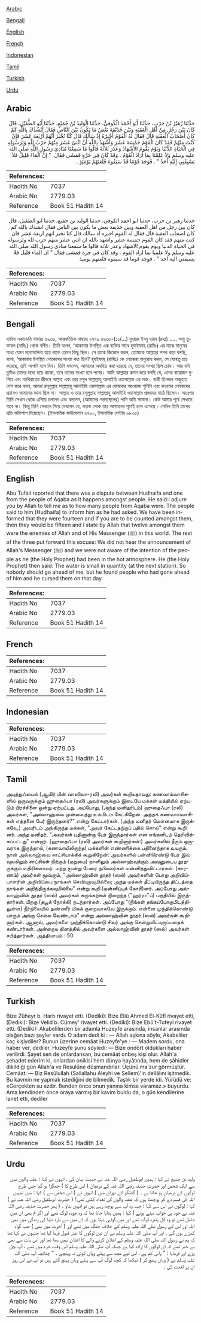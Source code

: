 [Arabic](#arabic)

[Bengali](#bengali)

[English](#english)

[French](#french)

[Indonesian](#indonesian)

[Tamil](#tamil)

[Turkish](#turkish)

[Urdu](#urdu)

## Arabic


<div dir="rtl" lang="ar" style={{fontSize:'larger',backgroundColor:'#f8f9fa',padding:20}}>
حَدَّثَنَا زُهَيْرُ بْنُ حَرْبٍ، حَدَّثَنَا أَبُو أَحْمَدَ الْكُوفِيُّ، حَدَّثَنَا الْوَلِيدُ بْنُ جُمَيْعٍ، حَدَّثَنَا أَبُو الطُّفَيْلِ، قَالَ كَانَ بَيْنَ رَجُلٍ مِنْ أَهْلِ الْعَقَبَةِ وَبَيْنَ حُذَيْفَةَ بَعْضُ مَا يَكُونُ بَيْنَ النَّاسِ فَقَالَ أَنْشُدُكَ بِاللَّهِ كَمْ كَانَ أَصْحَابُ الْعَقَبَةِ قَالَ فَقَالَ لَهُ الْقَوْمُ أَخْبِرْهُ إِذْ سَأَلَكَ قَالَ كُنَّا نُخْبَرُ أَنَّهُمْ أَرْبَعَةَ عَشَرَ فَإِنْ كُنْتَ مِنْهُمْ فَقَدْ كَانَ الْقَوْمُ خَمْسَةَ عَشَرَ وَأَشْهَدُ بِاللَّهِ أَنَّ اثْنَىْ عَشَرَ مِنْهُمْ حَرْبٌ لِلَّهِ وَلِرَسُولِهِ فِي الْحَيَاةِ الدُّنْيَا وَيَوْمَ يَقُومُ الأَشْهَادُ وَعَذَرَ ثَلاَثَةً قَالُوا مَا سَمِعْنَا مُنَادِيَ رَسُولِ اللَّهِ صلى الله عليه وسلم وَلاَ عَلِمْنَا بِمَا أَرَادَ الْقَوْمُ ‏.‏ وَقَدْ كَانَ فِي حَرَّةٍ فَمَشَى فَقَالَ ‏ "‏ إِنَّ الْمَاءَ قَلِيلٌ فَلاَ يَسْبِقُنِي إِلَيْهِ أَحَدٌ ‏"‏ ‏.‏ فَوَجَدَ قَوْمًا قَدْ سَبَقُوهُ فَلَعَنَهُمْ يَوْمَئِذٍ ‏.‏
</div>
<div style={{backgroundColor:'#f8f9fa',padding:20, marginBottom: 10}}><table> <thead> <tr> <th>References:</th> <th></th> </tr> </thead> <tbody><tr><td>Hadith No</td><td>7037</td></tr><tr><td>Arabic No</td><td>2779.03</td></tr><tr><td>Reference</td><td>Book 51 Hadith 14</td></tr></tbody></table></div>


<div dir="rtl" lang="ar" style={{fontSize:'larger',backgroundColor:'#f8f9fa',padding:20}}>
حدثنا زهير بن حرب، حدثنا ابو احمد الكوفي، حدثنا الوليد بن جميع، حدثنا ابو الطفيل، قال كان بين رجل من اهل العقبة وبين حذيفة بعض ما يكون بين الناس فقال انشدك بالله كم كان اصحاب العقبة قال فقال له القوم اخبره اذ سالك قال كنا نخبر انهم اربعة عشر فان كنت منهم فقد كان القوم خمسة عشر واشهد بالله ان اثنى عشر منهم حرب لله ولرسوله في الحياة الدنيا ويوم يقوم الاشهاد وعذر ثلاثة قالوا ما سمعنا منادي رسول الله صلى الله عليه وسلم ولا علمنا بما اراد القوم . وقد كان في حرة فمشى فقال " ان الماء قليل فلا يسبقني اليه احد " . فوجد قوما قد سبقوه فلعنهم يوميذ
</div>
<div style={{backgroundColor:'#f8f9fa',padding:20, marginBottom: 10}}><table> <thead> <tr> <th>References:</th> <th></th> </tr> </thead> <tbody><tr><td>Hadith No</td><td>7037</td></tr><tr><td>Arabic No</td><td>2779.03</td></tr><tr><td>Reference</td><td>Book 51 Hadith 14</td></tr></tbody></table></div>

## Bengali


<div dir="ltr" lang="bn" style={{fontSize:'larger',backgroundColor:'#f8f9fa',padding:20}}>
হাদিস একাডেমি নাম্বারঃ ৬৯৩০, আন্তর্জাতিক নাম্বারঃ ২৭৭৯ ৬৯৩০-(১১/...) যুহায়র ইবনু হারব (রহঃ) ..... আবু তুফায়ল (বাযিঃ) থেকে বর্ণিত। তিনি বলেন, ‘আকাবায় উপস্থিত এক ব্যক্তির সাথে হুযাইফাহ্ (রাযিঃ) এর মাঝে মানুষের মধ্যে যেমন মনোমালিন্য হয়ে থাকে তেমন কিছু ছিল। সে তাকে জিজ্ঞেস করল, তোমাকে আল্লাহর শপথ করে বলছি, বলো, ‘আকাবায় উপস্থিত লোকেদের সংখ্যা কত ছিল? হুযইফাহ্ (রাযিঃ) কে লোকেরা অনুরোধ করল, সে যেহেতু প্রশ্ন করেছে, তাই আপনি বলে দিন। তিনি বললেন, আমাদের অবহিত করা হয়েছে যে, তাদের সংখ্যা ছিল চোদ্দ। আর যদি তুমিও তাদের মধ্যে হয়ে থাকো, তবে তাদের সংখ্যা হবে পনের। আমি আল্লাহর কসম করে বলছি যে, এদের বারোজন দুনিয়া এবং আখিরাতের জীবনে আল্লাহ এবং তার রসূল সাল্লাল্লাহু আলাইহি ওয়াসাল্লাম এর শত্রু। বাকী তিনজন অজুহাত পেশ করে বলল, আমরা রসূলুল্লাহ সাল্লাল্লাহু আলাইহি ওয়াসাল্লাম এর ঘোষকের আওয়াজ শুনিনি এবং কওমের লোকেদের প্রয়াসও আমাদের জানা ছিল না। আল্লাহ ও তার রসূলুল্লাহ সাল্লাল্লাহু আলাইহি ওয়াসাল্লাম প্রস্তরময় মাঠে ছিলেন। অতঃপর তিনি সেখান থেকে এগিয়ে চললেন এবং বললেন, (আমাদের গন্তব্যস্থলের) পানি অতি সামান্য। কেউ আমার পূর্বে সেখানে যাবে না। কিন্তু তিনি সেখানে গিয়ে দেখলেন যে, কতক লোক তার আগমনের পূর্বেই চলে এসেছে। সেদিন তিনি তাদের প্রতি অভিশাপ দিয়েছেন। (ইসলামিক ফাউন্ডেশন ৬৭৮০, ইসলামিক সেন্টার ৬৮৩৫)
</div>
<div style={{backgroundColor:'#f8f9fa',padding:20, marginBottom: 10}}><table> <thead> <tr> <th>References:</th> <th></th> </tr> </thead> <tbody><tr><td>Hadith No</td><td>7037</td></tr><tr><td>Arabic No</td><td>2779.03</td></tr><tr><td>Reference</td><td>Book 51 Hadith 14</td></tr></tbody></table></div>

## English


<div dir="ltr" lang="en" style={{fontSize:'larger',backgroundColor:'#f8f9fa',padding:20}}>
Abu Tufail reported that there was a dispute between Hudhaifa and one from the people of Aqaba as it happens amongst people. He said:I adjure you by Allah to tell me as to how many people from Aqaba were. The people said to him (Hudhaifa) to inform him as he had asked. We have been informed that they were fourteen and If you are to be counted amongst them, then they would be fifteen and I state by Allah that twelve amongst them were the enemies of Allah and of His Messenger (ﷺ) in this world. The rest of the three put forward this excuse: We did not hear the announcement of Allah's Messenger (ﷺ) and we were not aware of the intention of the people as he (the Holy Prophet) had been in the hot atmosphere. He (the Holy Prophet) then said: The water is small in quantity (at the next station). So nobody should go ahead of me, but he found people who had gone ahead of him and he cursed them on that day
</div>
<div style={{backgroundColor:'#f8f9fa',padding:20, marginBottom: 10}}><table> <thead> <tr> <th>References:</th> <th></th> </tr> </thead> <tbody><tr><td>Hadith No</td><td>7037</td></tr><tr><td>Arabic No</td><td>2779.03</td></tr><tr><td>Reference</td><td>Book 51 Hadith 14</td></tr></tbody></table></div>

## French


<div dir="ltr" lang="fr" style={{fontSize:'larger',backgroundColor:'#f8f9fa',padding:20}}>

</div>
<div style={{backgroundColor:'#f8f9fa',padding:20, marginBottom: 10}}><table> <thead> <tr> <th>References:</th> <th></th> </tr> </thead> <tbody><tr><td>Hadith No</td><td>7037</td></tr><tr><td>Arabic No</td><td>2779.03</td></tr><tr><td>Reference</td><td>Book 51 Hadith 14</td></tr></tbody></table></div>

## Indonesian


<div dir="ltr" lang="id" style={{fontSize:'larger',backgroundColor:'#f8f9fa',padding:20}}>

</div>
<div style={{backgroundColor:'#f8f9fa',padding:20, marginBottom: 10}}><table> <thead> <tr> <th>References:</th> <th></th> </tr> </thead> <tbody><tr><td>Hadith No</td><td>7037</td></tr><tr><td>Arabic No</td><td>2779.03</td></tr><tr><td>Reference</td><td>Book 51 Hadith 14</td></tr></tbody></table></div>

## Tamil


<div dir="ltr" lang="ta" style={{fontSize:'larger',backgroundColor:'#f8f9fa',padding:20}}>
அபுத்துஃபைல் (ஆமிர் பின் வாஸிலா-ரலி) அவர்கள் கூறியதாவது: கணவாய்வாசிகளில் ஒருவருக்கும் ஹுதைஃபா (ரலி) அவர்களுக்கும் இடையே மக்கள் மத்தியில் ஏற்படும் பிரச்சினை ஒன்று ஏற்பட்டது. அப்போது, (அந்த மனிதரிடம்) ஹுதைஃபா (ரலி) அவர்கள், "அல்லாஹ்வை முன்வைத்து உம்மிடம் கேட்கிறேன். அந்தக் கணவாய்வாசிகள் எத்தனை பேர் இருந்தனர்?" என்று கேட்டார்கள். (அந்த மனிதர் மௌனமாக இருக்கவே,) அவரிடம் அங்கிருந்த மக்கள், "அவர் கேட்டதற்குப் பதில் சொல்" என்று கூறினர். அந்த மனிதர், "அவர்கள் பதினான்கு பேர் இருந்தார்கள் என எங்களிடம் தெரிவிக்கப்பட்டது" என்றார். (ஹுதைஃபா (ரலி) அவர்கள் கூறினார்கள்:) அவர்களில் நீரும் ஒருவராக இருந்தால், (கணவாயிலிருந்த) மக்களின் எண்ணிக்கை பதினைந்தாக உயரும். நான் அல்லாஹ்வை சாட்சியாக்கிக் கூறுகிறேன்: அவர்களில் பன்னிரெண்டு பேர் இவ்வுலகிலும் சாட்சிகள் நிற்கும் (மறுமை) நாளிலும் அல்லாஹ்வுக்கும் அவனுடைய தூதருக்கும் எதிரிகளாவர். மற்ற மூன்று பேரை நபியவர்கள் மன்னித்துவிட்டார்கள். (காரணம்) அவர்கள் மூவரும், "அல்லாஹ்வின் தூதர் (ஸல்) அவர்களின் பொது அறிவிப்பாளரின் அறிவிப்பை நாங்கள் செவியுறவுமில்லை; அந்த மக்கள் தீட்டியிருந்த திட்டத்தை நாங்கள் அறிந்திருக்கவுமில்லை" என்று கூறி (மன்னிப்புக் கோரி)னர். அப்போது அல்லாஹ்வின் தூதர் (ஸல்) அவர்கள் கருங்கற்கள் நிறைந்த ("ஹர்ரா"ப்) பகுதியில் இருந்தார்கள். பிறகு (தபூக் நோக்கி) நடந்தார்கள். அப்போது "(நீங்கள் தங்கப்போகுமிடத்திலுள்ள) நீர்நிலையில் தண்ணீர் மிகக் குறைவாகவே இருக்கும். என்னை முந்திக்கொண்டு யாரும் அங்கு செல்ல வேண்டாம்" என்று அல்லாஹ்வின் தூதர் (ஸல்) அவர்கள் கூறினார்கள். ஆனால், அவர்களை முந்திக்கொண்டு சிலர் அங்கு சென்றுவிட்டிருப்பதைக் கண்டார்கள். அன்றைய தினத்தில் அவர்களை அல்லாஹ்வின் தூதர் (ஸல்) அவர்கள் சபித்தார்கள். அத்தியாயம் : 50
</div>
<div style={{backgroundColor:'#f8f9fa',padding:20, marginBottom: 10}}><table> <thead> <tr> <th>References:</th> <th></th> </tr> </thead> <tbody><tr><td>Hadith No</td><td>7037</td></tr><tr><td>Arabic No</td><td>2779.03</td></tr><tr><td>Reference</td><td>Book 51 Hadith 14</td></tr></tbody></table></div>

## Turkish


<div dir="ltr" lang="tr" style={{fontSize:'larger',backgroundColor:'#f8f9fa',padding:20}}>
Bize Züheyr b. Harb rivayet etti. (Dediki): Bize Eliû Ahmed El-Kûfî rivayet etti, (Dediki): Bize Velid b. Cümey' rivayet etti. (Dediki): Bize Ebû't-Tufeyl rivayet etti. (Dediki): Akabelilerden bir adamla Huzeyfe arasında, insanlar arasında olağan bazı şeyler vardı. O adam dedi ki : — Allah aşkına söyle, Akabeliler kaç kişiydiler? Bunun üzerine cemâat Huzeyfe'ye : — Madem sordu, ona haber ver, dediler. Huzeyfe şunu söyledi: — Bize ondört oldukları haber verilirdi. Şayet sen de onlardansan, bu cemâat onbeş kişi olur. Allah'a şehadet ederim ki, onlardan onikisi hem dünya hayâtında, hem de şâhidler dikildiği gün Allah'a ve Resulüne düşmandırlar. Üçünü ma'zur görmüştür. Cemâat: — Biz Resûlullah (Sallallahu Aleyhi ve Sellem)'in dellâlını işitmedik. Bu kavmin ne yapmak istediğini de bilmedik. Taşlık bir yerde idi. Yürüdü ve: «Gerçekten su azdır. Benden önce onun yanına kimse varamaz.» buyurdu. Ama kendinden önce oraya varmış bir kavim buldu da, o gün kendilerine lanet etti, dediler
</div>
<div style={{backgroundColor:'#f8f9fa',padding:20, marginBottom: 10}}><table> <thead> <tr> <th>References:</th> <th></th> </tr> </thead> <tbody><tr><td>Hadith No</td><td>7037</td></tr><tr><td>Arabic No</td><td>2779.03</td></tr><tr><td>Reference</td><td>Book 51 Hadith 14</td></tr></tbody></table></div>

## Urdu


<div dir="rtl" lang="ur" style={{fontSize:'larger',backgroundColor:'#f8f9fa',padding:20}}>
ولید بن جمیع نے کہا : ہمیں ابوطفیل رضی اللہ عنہ نے حدیث بیان کی ، انہوں نے کہا : عقبہ والوں میں سے ایک شخص اور حضرت حذیفہ رضی اللہ عنہ کے درمیان ( اس طرح کا ) جھگڑا ہو گیا جس طرح لوگوں کے درمیان ہو جاتا ہے ۔ ( گفتگو کے دوران میں ) انہوں نے ( اس شخص سے ) کہا : میں تمہیں اللہ کی قسم دے کر پوچھتا ہوں کہ عقبہ والوں کی تعداد کتنی تھی؟ ( حضرت ابوطفیل رضی اللہ عنہ نے ) کہا : لوگوں نے اس سے کہا : جب وہ آپ سے پوچھ رہے ہیں تو انہیں بتاؤ ۔ ( پھر حضرت حذیفہ رضی اللہ عنہ نے خود ہی جواب دیتے ہوئے ) کہا : ہمیں بتایا جاتا تھا کہ وہ چودہ لوگ تھے اور اگر تم بھی ان میں شامل تھے تو وہ کل پندرہ لوگ تھے اور میں گواہی دیتا ہوں کہ ان میں سے بارہ دنیا کی زندگی میں بھی اللہ اور اس کے رسول صلی اللہ علیہ وسلم کے خلاف جنگ میں تھے اور ( آخرت میں بھی ) جب گواہ کھڑے ہوں گے ۔ اور آپ صلی اللہ علیہ وسلم نے ان تین لوگوں کا عذر قبول فرما لیا تھا جنہوں نے کہا تھا کہ ہم نے رسول اللہ صلی اللہ علیہ وسلم کے اعلان کرنے والے کا اعلان نہیں سنا تھا اور اس بات سے بھی بے خبر تھے کہ ان لوگوں کا ارادہ کیا ہے جبکہ آپ صلی اللہ علیہ وسلم اس وقت حرہ میں تھے ، آپ چل پڑے اور فرمایا : " پانی کم ہے ، اس لیے مجھ سے پہلے وہاں کوئی نہ پہنچے ۔ " چنانچہ آپ صلی اللہ علیہ وسلم نے ( وہاں پہنچ کر ) دیکھا کہ کچھ لوگ آپ سے پہلے وہاں پہنچ گئے ہیں تو آپ نے اس روز ان پر لعنت کی ۔
</div>
<div style={{backgroundColor:'#f8f9fa',padding:20, marginBottom: 10}}><table> <thead> <tr> <th>References:</th> <th></th> </tr> </thead> <tbody><tr><td>Hadith No</td><td>7037</td></tr><tr><td>Arabic No</td><td>2779.03</td></tr><tr><td>Reference</td><td>Book 51 Hadith 14</td></tr></tbody></table></div>